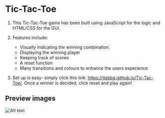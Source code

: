 # Tic-Tac-Toe

1. This Tic-Tac-Toe game has been built using JavaScript for the logic and HTML/CSS for the GUI.

2. Features include: 
   - Visually indicating the winning combination. 
   - Displaying the winning player 
   - Keeping track of scores
   - A reset function
   - Many transitions and colours to enhance the users experience

3. Set up is easy- simply click this link: https://jtabba.github.io/Tic-Tac-Toe/. Once a winner is decided, click reset and play again!

## Preview images

![Alt text](https://imgur.com/gtckBFv "Optional title")
